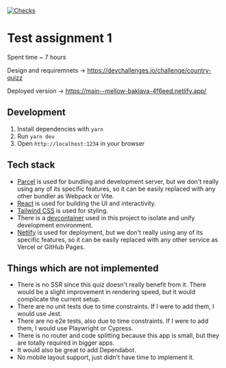 [![Checks](https://github.com/kozlovzxc/test-assignment-1/actions/workflows/checks.yml/badge.svg)](https://github.com/kozlovzxc/test-assignment-1/actions/workflows/checks.yml)

# Test assignment 1

Spent time ~ 7 hours

Design and requiremnets -> https://devchallenges.io/challenge/country-quizz

Deployed version -> https://main--mellow-baklava-4f6eed.netlify.app/

## Development

1. Install dependencies with `yarn`
2. Run `yarn dev`
3. Open `http://localhost:1234` in your browser

## Tech stack

- [Parcel](https://parceljs.org/) is used for bundling and development server, but we don't really using any of its specific features, so it can be easily replaced with any other bundler as Webpack or Vite.
- [React](https://reactjs.org/) is used for building the UI and interactivity.
- [Tailwind CSS](https://tailwindcss.com/) is used for styling.
- There is a [devcontainer](https://code.visualstudio.com/docs/devcontainers/containers) used in this project to isolate and unify development environment.
- [Netlify](https://www.netlify.com/) is used for deployment, but we don't really using any of its specific features, so it can be easily replaced with any other service as Vercel or GitHub Pages.

## Things which are not implemented

- There is no SSR since this quiz doesn't really benefit from it. There would be a slight improvement in rendering speed, but it would complicate the current setup.
- There are no unit tests due to time constraints. If I were to add them, I would use Jest.
- There are no e2e tests, also due to time constraints. If I were to add them, I would use Playwright or Cypress.
- There is no router and code splitting because this app is small, but they are totally required in bigger apps.
- It would also be great to add Dependabot.
- No mobile layout support, just didn't have time to implement it.
